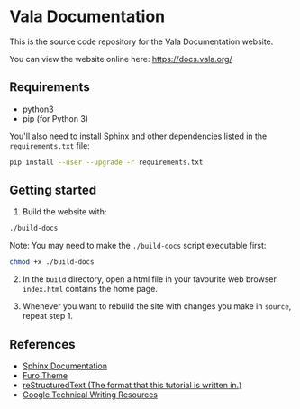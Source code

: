 # Vala Documentation

This is the source code repository for the Vala Documentation website.

You can view the website online here: https://docs.vala.org/

## Requirements

- python3
- pip (for Python 3)

You'll also need to install Sphinx and other dependencies listed in the `requirements.txt` file:

```sh
pip install --user --upgrade -r requirements.txt
```

## Getting started

1. Build the website with:

```sh
./build-docs
```

Note: You may need to make the `./build-docs` script executable first:

```sh
chmod +x ./build-docs
```

2. In the `build` directory, open a html file in your favourite web browser. `index.html` contains the home page.

3. Whenever you want to rebuild the site with changes you make in `source`, repeat step 1.

## References

- [Sphinx Documentation](https://www.sphinx-doc.org/en/master/contents.html)
- [Furo Theme](https://github.com/pradyunsg/furo)
- [reStructuredText (The format that this tutorial is written in.)](https://www.writethedocs.org/guide/writing/reStructuredText/)
- [Google Technical Writing Resources](https://developers.google.com/tech-writing)
